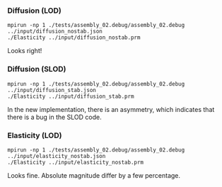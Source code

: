 ### Diffusion (LOD)

```
mpirun -np 1 ./tests/assembly_02.debug/assembly_02.debug ../input/diffusion_nostab.json
./Elasticity ../input/diffusion_nostab.prm
```

Looks right!

### Diffusion (SLOD)

```
mpirun -np 1 ./tests/assembly_02.debug/assembly_02.debug ../input/diffusion_stab.json
./Elasticity ../input/diffusion_stab.prm
```

In the new implementation, there is an asymmetry, which indicates that there is a bug in the SLOD code.

### Elasticity (LOD)

```
mpirun -np 1 ./tests/assembly_02.debug/assembly_02.debug ../input/elasticity_nostab.json
./Elasticity ../input/elasticity_nostab.prm
```

Looks fine. Absolute magnitude differ by a few percentage.
